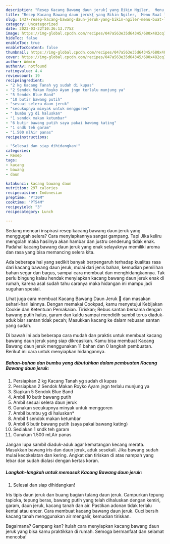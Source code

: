 ```yaml
---
description: "Resep Kacang Bawang daun jeruk{ yang Bikin Ngiler,  Menu Buat lebaran"
title: "Resep Kacang Bawang daun jeruk{ yang Bikin Ngiler,  Menu Buat lebaran"
slug: 1437-resep-kacang-bawang-daun-jeruk-yang-bikin-ngiler-menu-buat-lebaran
category: Uncategorized
date: 2023-03-22T10:36:13.775Z
image: https://img-global.cpcdn.com/recipes/047a563e35d64345/680x482cq70/kacang-bawang-daun-jeruk-foto-resep-utama.jpg
hideToc: false
enableToc: true
enableTocContent: false
thumbnail: https://img-global.cpcdn.com/recipes/047a563e35d64345/680x482cq70/kacang-bawang-daun-jeruk-foto-resep-utama.jpg
cover: https://img-global.cpcdn.com/recipes/047a563e35d64345/680x482cq70/kacang-bawang-daun-jeruk-foto-resep-utama.jpg
author: Admin
authorAv: notfound
ratingvalue: 4.4
reviewcount: 19
recipeingredient:
- "2 kg Kacang Tanah yg sudah di kupas"
- "2 Sendok Makan Royko Ayam jngn terlalu munjung ya"
- "5 Sendok Blue Band"
- "10 butir bawang putih"
- "sesuai selera daun jeruk"
- "secukupnya minyak untuk menggoren"
- " bumbu yg di haluskan"
- "1 sendok makan ketumbar"
- "6 butir bawang putih saya pakai bawang kating"
- "1 sndk teh garam"
- "1.500 mlAir panas"
recipeinstructions:

- "Selesai dan siap dihidangkan!"
categories:
- Resep
tags:
- kacang
- bawang
- daun

katakunci: kacang bawang daun 
nutrition: 297 calories
recipecuisine: Indonesian
preptime: "PT30M"
cooktime: "PT54M"
recipeyield: "3"
recipecategory: Lunch

---
```



Sedang mencari inspirasi resep kacang bawang daun jeruk yang menggugah selera? Cara menyiapkannya sangat gampang. Tapi Jika keliru mengolah maka hasilnya akan hambar dan justru cenderung tidak enak. Padahal kacang bawang daun jeruk yang enak selayaknya memiliki aroma dan rasa yang bisa memancing selera kita.


Ada beberapa hal yang sedikit banyak berpengaruh terhadap kualitas rasa dari kacang bawang daun jeruk, mulai dari jenis bahan, kemudian pemilihan bahan segar dan bagus, sampai cara membuat dan menghidangkannya. Tak perlu bingung kalau hendak menyiapkan kacang bawang daun jeruk enak di rumah, karena asal sudah tahu caranya maka hidangan ini mampu jadi suguhan spesial.

Lihat juga cara membuat Kacang Bawang Daun Jeruk 🍊 dan masakan sehari-hari lainnya. Dengan memakai Cookpad, kamu menyetujui Kebijakan Cookie dan Ketentuan Pemakaian. Tiriskan; Rebus santan bersama dengan bawang putih halus, garam dan kaldu sampai mendidih sambil terus diaduk-aduk biar santan tidak pecah; Masukkan kacang ke dalam rebusan santan yang sudah.


Di bawah ini ada beberapa cara mudah dan praktis untuk membuat kacang bawang daun jeruk yang siap dikreasikan. Kamu bisa membuat Kacang Bawang daun jeruk menggunakan 11 bahan dan 0 langkah pembuatan. Berikut ini cara untuk menyiapkan hidangannya.

<!--inarticleads1-->

##### Bahan-bahan dan bumbu yang dibutuhkan dalam pembuatan Kacang Bawang daun jeruk:

1. Persiapkan 2 kg Kacang Tanah yg sudah di kupas
1. Persiapkan 2 Sendok Makan Royko Ayam jngn terlalu munjung ya
1. Siapkan 5 Sendok Blue Band
1. Ambil 10 butir bawang putih
1. Ambil sesuai selera daun jeruk
1. Gunakan secukupnya minyak untuk menggoren
1. Ambil  bumbu yg di haluskan*
1. Ambil 1 sendok makan ketumbar
1. Ambil 6 butir bawang putih (saya pakai bawang kating)
1. Sediakan 1 sndk teh garam
1. Gunakan 1.500 ml,Air panas


Jangan lupa sambil diaduk-aduk agar kematangan kecang merata. Masukkan bawang iris dan daun jeruk, aduk sesekali. Jika bawang sudah mulai kecokelatan dan kering. Angkat dan tiriskan di atas nampah yang lebar dan sudah dialasi dengan kertas koran. 

<!--inarticleads2-->

##### Langkah-langkah untuk memasak Kacang Bawang daun jeruk:


1. Selesai dan siap dihidangkan!

Iris tipis daun jeruk dan buang bagian tulang daun jeruk. Campurkan tepung tapioka, tepung beras, bawang putih yang telah dihaluskan dengan kemiri, garam, daun jeruk, kacang tanah dan air. Pastikan adonan tidak terlalu kental atau encer. Cara membuat kacang bawang daun jeruk. Cuci bersih kacang tanah menggunakan air mengalir, kemudian tiriskan. 

Bagaimana? Gampang kan? Itulah cara menyiapkan kacang bawang daun jeruk yang bisa kamu praktikkan di rumah. Semoga bermanfaat dan selamat mencoba!
